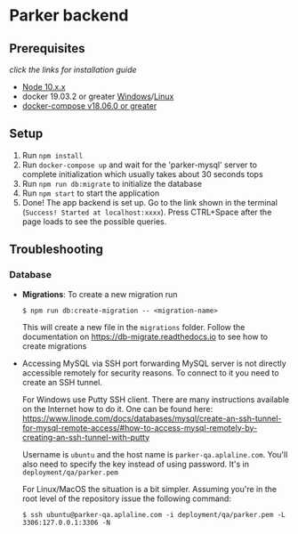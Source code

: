 # Parker backend

## Prerequisites

_click the links for installation guide_

- [ Node 10.x.x ](https://nodejs.org/en/download/)
- docker 19.03.2 or greater [Windows](https://docs.docker.com/docker-for-windows/install/)/[Linux](https://docs.docker.com/install/linux/docker-ce/ubuntu/)
- [docker-compose v18.06.0 or greater](https://docs.docker.com/compose/install/#install-compose)

## Setup

1. Run `npm install`
2. Run `docker-compose up` and wait for the 'parker-mysql' server to complete initialization which usually takes about 30 seconds tops
3. Run `npm run db:migrate` to initialize the database
4. Run `npm start` to start the application
5. Done! The app backend is set up. Go to the link shown in the terminal (`Success! Started at localhost:xxxx`).
   Press CTRL+Space after the page loads to see the possible queries.

## Troubleshooting

### Database

- **Migrations**:
  To create a new migration run
  ```
  $ npm run db:create-migration -- <migration-name>
  ```
  This will create a new file in the `migrations` folder. Follow the documentation on https://db-migrate.readthedocs.io to see how to create migrations

- Accessing MySQL via SSH port forwarding
  MySQL server is not directly accessible remotely for security reasons. To connect to it you need to create an SSH tunnel.

  For Windows use Putty SSH client. There are many instructions available on the Internet how to do it. One can be found here:
  https://www.linode.com/docs/databases/mysql/create-an-ssh-tunnel-for-mysql-remote-access/#how-to-access-mysql-remotely-by-creating-an-ssh-tunnel-with-putty
  
  Username is `ubuntu` and the host name is `parker-qa.aplaline.com`. You'll also need to specify the key instead of using password.
  It's in `deployment/qa/parker.pem`

  For Linux/MacOS the situation is a bit simpler. Assuming you're in the root level of the repository issue the following command:
  ```
  $ ssh ubuntu@parker-qa.aplaline.com -i deployment/qa/parker.pem -L 3306:127.0.0.1:3306 -N
  ```
